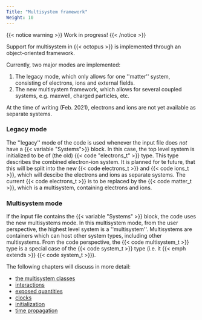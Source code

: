 ```yaml
---
Title: "Multisystem framework"
Weight: 10
---
```


{{< notice warning >}}
Work in progress!
{{< /notice >}}


Support for multisystem in {{< octopus >}} is implemented through an object-oriented framework.

Currently, two major modes are implemented: 

1. The legacy mode, which only allows for one ''matter'' system, consisting of electrons, ions and external fields.
2. The new multisystem framework, which allows for several coupled systems, e.g. maxwell, charged particles, etc. 

At the time of writing (Feb. 2021), electrons and ions are not yet available as separate systems.

### Legacy mode

The ''legacy'' mode of the code is used whenever the input file does _not_ have a {{< variable "Systems">}} block.
In this case, the top level system is initialized to be of (the old) {{< code "electrons_t" >}} type. This type describes the combined electron-ion system.
It is planned for te future, that this will be split into the new {{< code electrons_t >}} and {{< code ions_t >}}, which will descibe the electrons and ions as separate systems.
The current {{< code electrons_t >}} is to be replaced by the {{< code matter_t >}}, which is a multisystem, containing electrons and ions.
### Multisystem mode

If the input file contains the {{< variable "Systems" >}} block, the code uses the new multisystems mode.
In this multisystem mode, from the user perspective, the highest level system is a ''multisystem''. Multisystems are containers which can host other system types, including other multisystems. From the code perspective, the {{< code multisystem_t >}} type is a special case of the {{< code system_t >}} type (i.e. it {{< emph extends >}}  {{< code system_t >}}).

The following chapters will discuss in more detail:

* [the multisystem classes](system_classes/)
* [interactions](interactions/)
* [exposed quantities](quantities/)
* [clocks](clocks/)
* [initialization](initialization/)
* [time propagation](time_propagation/)


